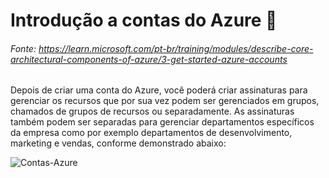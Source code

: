# Introdução a contas do Azure 👤
###### Fonte: https://learn.microsoft.com/pt-br/training/modules/describe-core-architectural-components-of-azure/3-get-started-azure-accounts

Depois de criar uma conta do Azure, você poderá criar assinaturas para gerenciar os recursos que por sua vez podem ser gerenciados em grupos, chamados de grupos de recursos ou separadamente. As assinaturas também podem ser separadas para gerenciar departamentos específicos da empresa como por exemplo departamentos de desenvolvimento, marketing e vendas, conforme demonstrado abaixo:

![Contas-Azure](https://learn.microsoft.com/pt-br/training/wwl-azure/describe-core-architectural-components-of-azure/media/account-scope-levels-9ceb3abd.png)

<!-- # Criar uma conta do Azure

Para obter mais informações sobre como criar uma conta do Azure, clique no link "Criar uma conta do Azure" no fim da página.
#### _Obs.: Você será redirecionado para outro repositório por não se tratar de um conteúdo que compõe o guia do estudante da prova de certificação da AZ-900._

# O que é a conta gratuita do Azure?

A conta gratuita do Azure é uma maneira para novos usuários começarem e explorarem. Você precisa de um número de telefone, um cartão de crédito e uma conta Microsoft ou do GitHub. **As informações do cartão de crédito são usadas somente para verificação de identidade. Você não será cobrado por nenhum serviço até que atualize para uma assinatura paga.**

# O que é a conta de estudante gratuita do Azure?

-->
